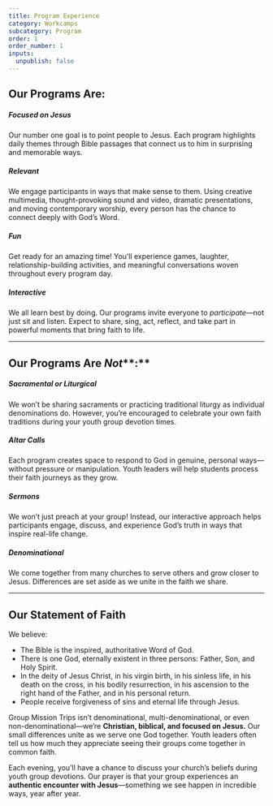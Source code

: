 ```yaml
---
title: Program Experience
category: Workcamps
subcategory: Program
order: 1
order_number: 1
inputs:
  unpublish: false
---
```

##  **Our Programs Are:**

##### **Focused on Jesus**<br>

Our number one goal is to point people to Jesus. Each program highlights daily themes through Bible passages that connect us to him in surprising and memorable ways.

##### **Relevant**<br>

We engage participants in ways that make sense to them. Using creative multimedia, thought-provoking sound and video, dramatic presentations, and moving contemporary worship, every person has the chance to connect deeply with God’s Word.

##### **Fun**<br>

Get ready for an amazing time! You’ll experience games, laughter, relationship-building activities, and meaningful conversations woven throughout every program day.

##### **Interactive**<br>

We all learn best by doing. Our programs invite everyone to *participate*—not just sit and listen. Expect to share, sing, act, reflect, and take part in powerful moments that bring faith to life.

---

## **Our Programs Are** ***Not*****\:**

##### **Sacramental or Liturgical**

We won’t be sharing sacraments or practicing traditional liturgy as individual denominations do. However, you’re encouraged to celebrate your own faith traditions during your youth group devotion times.

##### **Altar Calls**<br>

Each program creates space to respond to God in genuine, personal ways—without pressure or manipulation. Youth leaders will help students process their faith journeys as they grow.

##### **Sermons**<br>

We won’t just preach at your group! Instead, our interactive approach helps participants engage, discuss, and experience God’s truth in ways that inspire real-life change.

##### **Denominational**<br>

We come together from many churches to serve others and grow closer to Jesus. Differences are set aside as we unite in the faith we share.

---

## **Our Statement of Faith**

We believe:

* The Bible is the inspired, authoritative Word of God.
* There is one God, eternally existent in three persons: Father, Son, and Holy Spirit.
* In the deity of Jesus Christ, in his virgin birth, in his sinless life, in his death on the cross, in his bodily resurrection, in his ascension to the right hand of the Father, and in his personal return.
* People receive forgiveness of sins and eternal life through Jesus.

Group Mission Trips isn’t denominational, multi-denominational, or even non-denominational—we’re **Christian, biblical, and focused on Jesus.** Our small differences unite as we serve one God together. Youth leaders often tell us how much they appreciate seeing their groups come together in common faith.

Each evening, you’ll have a chance to discuss your church’s beliefs during youth group devotions. Our prayer is that your group experiences an **authentic encounter with Jesus**—something we see happen in incredible ways, year after year.

&nbsp;

&nbsp;